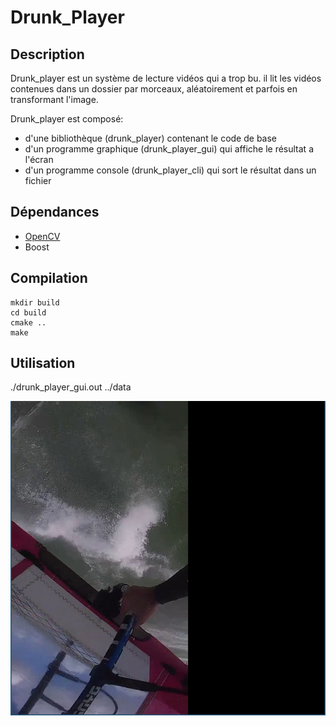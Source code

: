 # Drunk_Player

## Description

Drunk_player est un système de lecture vidéos qui a trop bu. il lit les vidéos contenues dans un dossier par morceaux, aléatoirement et parfois en transformant l'image.

Drunk_player est composé:
- d'une bibliothèque (drunk_player) contenant le code de base
- d'un programme graphique (drunk_player_gui) qui affiche le résultat a l'écran
- d'un programme console (drunk_player_cli) qui sort le résultat dans un fichier

## Dépendances

- [OpenCV](https://opencv.org)
- Boost

## Compilation

```shell
mkdir build
cd build
cmake ..
make
```

## Utilisation

./drunk_player_gui.out ../data


![](https://raw.githubusercontent.com/Clhuhms/GenLogTest/master/drunk_player_gui.png "Drunk Player Gui")